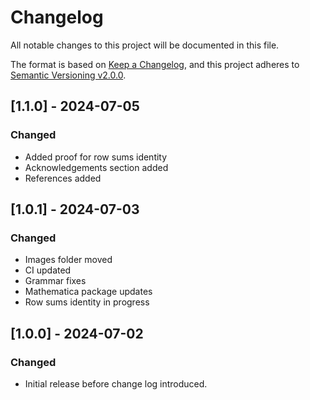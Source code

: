 ﻿# Changelog
All notable changes to this project will be documented in this file.

The format is based on [Keep a Changelog](https://keepachangelog.com/en/1.0.0/),
and this project adheres to [Semantic Versioning v2.0.0](https://semver.org/spec/v2.0.0.html).

## [1.1.0] - 2024-07-05
### Changed
- Added proof for row sums identity
- Acknowledgements section added
- References added

## [1.0.1] - 2024-07-03
### Changed
- Images folder moved
- CI updated
- Grammar fixes
- Mathematica package updates
- Row sums identity in progress

## [1.0.0] - 2024-07-02
### Changed
- Initial release before change log introduced.
